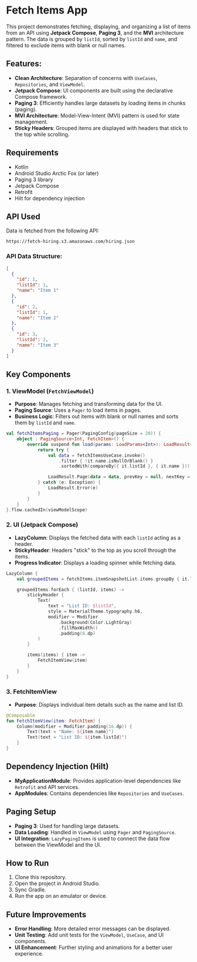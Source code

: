 
# Fetch Items App

This project demonstrates fetching, displaying, and organizing a list of items from an API using **Jetpack Compose**, **Paging 3**, and the **MVI** architecture pattern. The data is grouped by `listId`, sorted by `listId` and `name`, and filtered to exclude items with blank or null names. 

## Features:
- **Clean Architecture**: Separation of concerns with `UseCases`, `Repositories`, and `ViewModel`.
- **Jetpack Compose**: UI components are built using the declarative Compose framework.
- **Paging 3**: Efficiently handles large datasets by loading items in chunks (paging).
- **MVI Architecture**: Model-View-Intent (MVI) pattern is used for state management.
- **Sticky Headers**: Grouped items are displayed with headers that stick to the top while scrolling.

## Requirements
- Kotlin
- Android Studio Arctic Fox (or later)
- Paging 3 library
- Jetpack Compose
- Retrofit
- Hilt for dependency injection

## API Used
Data is fetched from the following API:

```
https://fetch-hiring.s3.amazonaws.com/hiring.json
```

### API Data Structure:

```json
[
  {
    "id": 1,
    "listId": 1,
    "name": "Item 1"
  },
  {
    "id": 2,
    "listId": 1,
    "name": "Item 2"
  },
  {
    "id": 3,
    "listId": 2,
    "name": "Item 3"
  }
]
```

## Key Components

### **1. ViewModel (`FetchViewModel`)**
- **Purpose**: Manages fetching and transforming data for the UI.
- **Paging Source**: Uses a `Pager` to load items in pages.
- **Business Logic**: Filters out items with blank or null names and sorts them by `listId` and `name`.

```kotlin
val fetchItemsPaging = Pager(PagingConfig(pageSize = 20)) {
    object : PagingSource<Int, FetchItem>() {
        override suspend fun load(params: LoadParams<Int>): LoadResult<Int, FetchItem> {
            return try {
                val data = fetchItemsUseCase.invoke()
                    .filter { !it.name.isNullOrBlank() }
                    .sortedWith(compareBy({ it.listId }, { it.name }))

                LoadResult.Page(data = data, prevKey = null, nextKey = null)
            } catch (e: Exception) {
                LoadResult.Error(e)
            }
        }
    }
}.flow.cachedIn(viewModelScope)
```

### **2. UI (Jetpack Compose)**
- **LazyColumn**: Displays the fetched data with each `listId` acting as a header.
- **StickyHeader**: Headers "stick" to the top as you scroll through the items.
- **Progress Indicator**: Displays a loading spinner while fetching data.

```kotlin
LazyColumn {
    val groupedItems = fetchItems.itemSnapshotList.items.groupBy { it.listId }

    groupedItems.forEach { (listId, items) ->
        stickyHeader {
            Text(
                text = "List ID: $listId",
                style = MaterialTheme.typography.h6,
                modifier = Modifier
                    .background(Color.LightGray)
                    .fillMaxWidth()
                    .padding(8.dp)
            )
        }

        items(items) { item ->
            FetchItemView(item)
        }
    }
}
```

### **3. FetchItemView**
- **Purpose**: Displays individual item details such as the name and list ID.

```kotlin
@Composable
fun FetchItemView(item: FetchItem) {
    Column(modifier = Modifier.padding(16.dp)) {
        Text(text = "Name: ${item.name}")
        Text(text = "List ID: ${item.listId}")
    }
}
```

## Dependency Injection (Hilt)
- **MyApplicationModule**: Provides application-level dependencies like `Retrofit` and API services.
- **AppModules**: Contains dependencies like `Repositories` and `UseCases`.

## Paging Setup
- **Paging 3**: Used for handling large datasets.
- **Data Loading**: Handled in `ViewModel` using `Pager` and `PagingSource`.
- **UI Integration**: `LazyPagingItems` is used to connect the data flow between the ViewModel and the UI.

## How to Run
1. Clone this repository.
2. Open the project in Android Studio.
3. Sync Gradle.
4. Run the app on an emulator or device.

## Future Improvements
- **Error Handling**: More detailed error messages can be displayed.
- **Unit Testing**: Add unit tests for the `ViewModel`, `UseCase`, and UI components.
- **UI Enhancement**: Further styling and animations for a better user experience.

